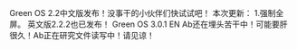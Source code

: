   Green OS 2.2中文版发布！没事干的小伙伴们快试试吧！
  本次更新：
    1.强制全屏。
  英文版2.2.2也已发布！
  Green OS 3.0.1 EN Ab还在埋头苦干中！可能要肝很久！Ab正在研究文件读写中！请见谅！
